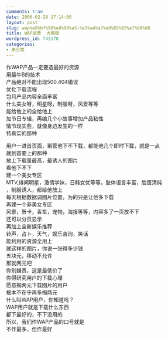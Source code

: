 ```yaml
---
comments: true
date: 2006-02-26 17:14:00
layout: post
slug: wap%e8%bf%90%e8%90%a5-%e5%a4%a7%e8%85%95%e7%89%88
title: WAP运营  大腕版
wordpress_id: 743178
categories:
- 未分类
---
```


作WAP产品一定要选最好的资源   
用最牛B的技术   
产品绝对不能出现500.404错误   
优化下载流程   
包月产品内容全面丰富   
什么美女呀，明星呀，制服呀，风景等等   
能给他上的全给他上   
加节日专辑，再编几个小故事增加产品粘性   
情节现实些，就像身边发生的一样   
特真实的那种   
  
用户一进首页面，甭管他下不下载，都能他几个即时下载，就是一点   
就到首要上的那种   
放上下载量最高，最诱人的图片   
看他下不下   
建一个美女专区   
MTV,绯闻明星，激情学妹，日韩女优等等，肢体语言丰富，脸蛋清纯   
，制服诱人，都给他放上   
每天根据数据调图片位置，为的只是让他多下载   
再建一个非美女专区   
风景，贺卡，香车，宠物，海报等等，内容多了一页放不下   
还可以分页显示   
再加上全新娱乐推荐   
铃声，占卜，天气，娱乐咨询，笑话   
能利用的资源全用上   
就这样的图片，你说一张得多少钱   
五块元，移动不允许   
那就两元吧   
你别嫌贵，这是最低价了   
你得研究用户的下载心理   
愿意掏两元下载图片的用户   
根本不在乎再多掏两元   
什么叫WAP用户，你知道吗？   
WAP用户就是下载什么东西   
都下最好的，不下没用的   
所以，我们作WAP产品的口号就是   
不作最多，但作最好 
